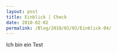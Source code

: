 ```yaml
---
layout: post
title: Einblick | Check
date: 2018-02-02
permalink: /Blog/2018/02/02/Einblick-04/
---
```


Ich bin ein Test
